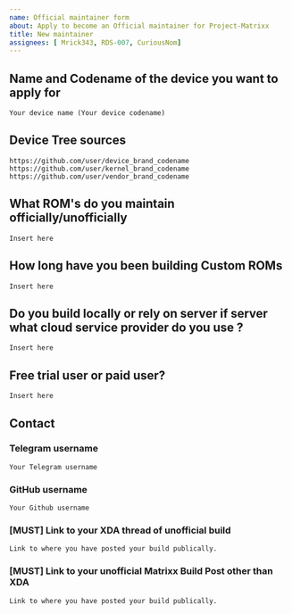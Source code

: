```yaml
---
name: Official maintainer form
about: Apply to become an Official maintainer for Project-Matrixx
title: New maintainer
assignees: [ Mrick343, RDS-007, CuriousNom]
---
```


<!--
This template is taken from PixelExperience/official_devices with modifications to it
-->

## Name and Codename of the device you want to apply for
```
Your device name (Your device codename)
```

## Device Tree sources
<!--
* Must be public on GitHub/GitLab
* Must add kernel and vendor as well
* Authorship should be proper
* Add common trees if applicable
-->
```
https://github.com/user/device_brand_codename
https://github.com/user/kernel_brand_codename
https://github.com/user/vendor_brand_codename
```

## What ROM's do you maintain officially/unofficially
```
Insert here
```

## How long have you been building Custom ROMs
```
Insert here
```

## Do you build locally or rely on server if server what cloud service provider do you use ?
```
Insert here
```
## Free trial user or paid user?
```
Insert here
```

## Contact

### Telegram username
```
Your Telegram username
```

### GitHub username
```
Your Github username
```

### [MUST] Link to your XDA thread of unofficial build
<!-- Before being able to maintainer Project-Matrixx officially,
you must have already made an XDA
Refer Maintainer Requirements -->
```
Link to where you have posted your build publically.
```

### [MUST] Link to your unofficial Matrixx Build Post other than XDA
<!-- Before being able to maintainer Project-Matrixx officially,
you must have already made your unofficial build public.
Refer Maintainer Requirements -->
```
Link to where you have posted your build publically.
```
